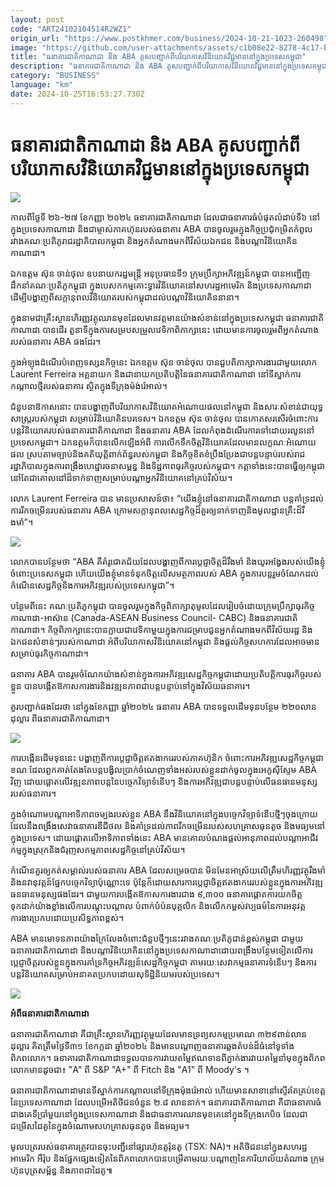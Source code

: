```yaml
---
layout: post
code: "ART24102104514R2WZ1"
origin_url: "https://www.postkhmer.com/business/2024-10-21-1023-260498"
image: "https://github.com/user-attachments/assets/c1b08e22-8278-4c17-bfe0-1e3703649d7c"
title: "ធនាគារជាតិ​កាណាដា និង ABA គូស​បញ្ជាក់​ពី​បរិយាកាស​វិនិយោគ​វិជ្ជមាន​នៅ​ក្នុង​ប្រទេស​កម្ពុជា"
description: "​​ធនាគារជាតិ​កាណាដា និង ABA គូស​បញ្ជាក់​ពី​បរិយាកាស​វិនិយោគ​វិជ្ជមាន​នៅ​ក្នុង​ប្រទេស​កម្ពុជា​"
category: "BUSINESS"
language: "km"
date: 2024-10-25T16:53:27.730Z
---
```


# ធនាគារជាតិ​កាណាដា និង ABA គូស​បញ្ជាក់​ពី​បរិយាកាស​វិនិយោគ​វិជ្ជមាន​នៅ​ក្នុង​ប្រទេស​កម្ពុជា

![](https://github.com/user-attachments/assets/53e77119-686a-4027-a636-4da864ddc8c8)

កាល​ពី​ថ្ងៃទី ២៦-២៧ ខែកញ្ញា ២០២៤ ធនាគារ​ជាតិ​កាណាដា ដែល​ជា​ធនាគារ​ធំ​បំផុត​លំដាប់​ទី៦ នៅ​ក្នុង​ប្រទេស​កាណាដា និង​ជា​ម្ចាស់​ភាគហ៊ុន​របស់​ធនាគារ ABA បាន​ចូលរួម​ក្នុង​កិច្ច​ប្រជុំ​កម្រិត​កំពូល​រវាង​គណៈប្រតិភូ​រាជរដ្ឋាភិបាល​កម្ពុជា និង​អ្នក​តំណាង​មក​ពី​វិស័យ​ឯកជន និង​បណ្ដា​វិនិយោគិន​កាណាដា។ 

ឯកឧត្តម ស៊ុន ចាន់ថុល ឧបនាយក​រដ្ឋមន្ត្រី អនុប្រធាន​ទី១ ក្រុម​ប្រឹក្សា​អភិវឌ្ឍន៍​កម្ពុជា បាន​អញ្ជើញ​ដឹកនាំ​គណៈប្រតិភូ​កម្ពុជា ក្នុង​បេសកកម្ម​គោះទ្វារ​វិនិយោគ​នៅ​សហរដ្ឋ​អាមេរិក និង​ប្រទេស​កាណាដា ដើម្បី​បង្ហាញ​ពី​សក្ដានុពល​វិនិយោគ​របស់​កម្ពុជា​ដល់​បណ្ដា​វិនិយោគិន​នានា។

ក្នុង​នាម​ជា​គ្រឹះស្ថាន​ហិរញ្ញវត្ថុ​ឈាន​មុខ​ដែល​មាន​វត្តមាន​យ៉ាង​សំខាន់​នៅ​ក្នុង​ប្រទេស​កម្ពុជា ធនាគារជាតិ​កាណាដា បាន​ដើរ តួនាទី​ក្នុង​ការ​សម្របសម្រួល​វេទិកា​ពិភាក្សា​នេះ ដោយ​មាន​ការ​ចូលរួម​ពី​អ្នក​តំណាង​របស់​ធនាគារ ABA ផងដែរ។

ក្នុង​អំឡុង​ដំណើរ​បំពេញ​ទស្សនកិច្ច​នេះ ឯកឧត្តម ស៊ុន ចាន់ថុល បាន​ជួប​ពិភាក្សា​ការងារ​ជាមួយ​លោក Laurent Ferreira អគ្គនាយក និង​ជា​នាយក​ប្រតិបត្តិ​នៃ​ធនាគារ​ជាតិ​កាណាដា នៅ​ទីស្នាក់ការ​កណ្ដាល​ថ្មី​របស់​ធនាគារ ស្ថិត​ក្នុង​ទីក្រុង​ម៉ង់រ៉េអាល់។

ជំនួប​នា​ឱកាស​នោះ បាន​បង្ហាញ​ពី​បរិយាកាស​វិនិយោគ​អំណោយ​ផល​នៅ​កម្ពុជា និង​សារៈសំខាន់​ជា​យុទ្ធសាស្ដ្រ​របស់​កម្ពុជា សម្រាប់​វិនិយោគិន​បរទេស។ ឯកឧត្តម ស៊ុន ចាន់ថុល បាន​កោត​សរសើរ​ចំពោះ​ការ​បន្ត​វិនិយោគ​របស់​ធនាគារជាតិ​កាណាដា និង​ធនាគារ ABA ដែល​កំពុង​ដំណើរការ​ទៅ​ដោយ​រលូន​​នៅ​ប្រទេស​កម្ពុជា។ ឯកឧត្តម​ក៏​បាន​លើក​ឡើង​អំពី ការ​លើក​ទឹក​ចិត្ត​វិនិយោគ​ដែល​មាន​លក្ខណៈ​អំណោយ​ផល ស្របតាម​ច្បាប់​និង​គតិយុត្តិ​ពាក់ព័ន្ធ​របស់​កម្ពុជា និង​កិច្ច​ខិតខំ​ប្រឹងប្រែង​ជា​បន្ដ​បន្ទាប់​របស់​រាជរដ្ឋាភិបាល​ក្នុង​ការ​ពង្រឹង​ហេដ្ឋា​រចនា​សម្ពន្ធ និង​ទិដ្ឋភាព​ធុរកិច្ច​របស់​កម្ពុជា។ កត្តា​ទាំង​នេះ​បាន​ធ្វើឲ្យ​កម្ពុជា នៅតែ​ជា​គោលដៅ​ដ៏​ទាក់ទាញ​សម្រាប់​បណ្ដា​អ្នក​វិនិយោគ​នៅ​គ្រប់​វិស័យ។

លោក Laurent Ferreira បាន មាន​ប្រសាសន៍ថា៖ “យើង​ខ្ញុំ​នៅ​ធនាគារ​ជាតិ​កាណាដា បន្ដ​គាំទ្រ​ដល់​ការ​រីក​ចម្រើន​របស់​ធនាគារ ABA ក្រោម​សក្តានុពល​សេដ្ឋកិច្ច​ដ៏​គួរ​ឲ្យ​ទាក់ទាញ​និង​មូលដ្ឋាន​គ្រឹះ​ដ៏រឹ​ងមាំ”។

![](https://pppkhmer.sgp1.cdn.digitaloceanspaces.com/image/main/202410/21_10_2024_fb1_2x.jpg)

លោក​បាន​បន្ថែម​ថា “ABA គឺគំរូ​ជោគជ័យ​ដែល​បង្ហាញ​ពី​ការ​ប្តេជ្ញា​ចិត្ត​ដ៏​រឹងមាំ និង​យូរអង្វែង​របស់​យើង​ខ្ញុំ​ចំពោះ​ប្រទេស​កម្ពុជា ហើយ​យើងខ្ញុំ​មាន​ទំនុកចិត្ត​លើ​សមត្ថភាព​របស់ ABA ក្នុង​ការ​បន្ត​រួម​ចំណែក​ដល់​កំណើន​សេដ្ឋកិច្ច​និង​ការ​អភិវឌ្ឍ​របស់​ប្រទេស​កម្ពុជា”។

បន្ថែម​ពី​នេះ គណៈប្រតិភូ​កម្ពុជា បាន​ចូលរួម​ក្នុង​កិច្ច​ពិភាក្សា​តុ​មូល​ដែល​រៀបចំ​ដោយ​ក្រុម​ប្រឹក្សាធុរកិច្ច​កាណាដា-អាស៊ាន (Canada-ASEAN Business Council- CABC) និង​ធនាគារ​ជាតិ​កាណាដា។ កិច្ច​ពិភាក្សា​នេះ​បាន​ក្លាយ​ជា​វេទិកា​មួយ​ក្នុង​ការ​ជម្រាប​ជូន​អ្នក​តំណាង​មក​ពី​វិស័យរដ្ឋ និង​ឯកជន​សំខាន់ៗ​របស់​កាណាដា អំពី​បរិយាកាស​វិនិយោគ​នៅ​កម្ពុជា និង​ផ្តល់​កិច្ច​សហការ​ដែល​អាច​មាន​សម្រាប់​ធុរកិច្ច​កាណាដា។

ធនាគារ ABA បាន​រួម​ចំណែក​យ៉ាង​សំខាន់​ក្នុង​ការ​អភិវឌ្ឍ​សេដ្ឋកិច្ច​កម្ពុជា​ដោយ​ប្រតិបត្តិការ​ធុរកិច្ច​របស់​ខ្លួន បាន​បង្កើត​ឱកាស​ការងារ​និង​វឌ្ឍនភាព​ជា​បន្ដបន្ទាប់​ទៅ​ក្នុង​វិស័យ​ធនាគារ។

គួរ​បញ្ជាក់​ផងដែរ​ថា នៅ​ក្នុង​ខែ​កញ្ញា ឆ្នាំ២០២៤ ធនាគារ ABA បាន​ទទួល​ដើម​ទុន​បន្ថែម ២២០​លាន​ដុល្លារ ពី​ធនាគារជាតិ​កាណាដា។ 

![](https://pppkhmer.sgp1.cdn.digitaloceanspaces.com/image/main/202410/21_10_2024_fb2_2x.jpg)

ការ​បង្កើន​ដើម​ទុន​នេះ បង្ហាញ​ពី​ការ​ប្ដេជ្ញាចិត្ត​ឥត​ងាករេ​របស់​ភាគហ៊ុនិក ចំពោះ​ការ​អភិវឌ្ឍ​សេដ្ឋកិច្ច​កម្ពុជា ខណៈ​ដែល​ពួក​គាត់តែង​តែ​បន្ដ​បង្វិល​ប្រាក់​ចំណេញ​ទាំងអស់​របស់​ខ្លួន​ដាក់​ចូល​ក្នុង​អេកូស៊ី​ស្ទែម ABA វិញ ដោយ​ផ្តោត​លើ​វឌ្ឍនភាព​បន្ត​នៃ​បច្ចេកវិទ្យា​ទំនើបៗ និង​ការ​អភិវឌ្ឍ​ជា​បន្តបន្ទាប់​លើ​ធនធាន​មនុស្ស​របស់​ធនាគារ។ 

ក្នុង​ចំណោម​បណ្តា​អាទិភាព​ចម្បង​របស់​ខ្លួន ABA នឹង​វិនិយោគ​នៅ​ក្នុង​បច្ចេកវិទ្យា​ទំនើប​ថ្មីៗ​ចុងក្រោយ ដែល​នឹង​ពង្រឹង​សេវា​ធនាគារ​ឌីជីថល និង​គាំទ្រ​ដល់​ភាព​រីកចម្រើន​របស់​សហគ្រាស​ធុនតូច និង​មធ្យម​នៅ​ក្នុង​ប្រទេស។ ដោយ​ផ្តោត​លើ​អាទិភាព​ទាំង​នេះ ABA មាន​គោលបំណង​ផ្ដល់​អានុភាព​ដល់​បណ្ដា​អាជីវកម្ម​ក្នុង​ស្រុក​និង​ជំរុញ​សកម្មភាព​សេដ្ឋកិច្ច​នៅ​គ្រប់​វិស័យ។

កំណើន​គួរ​ឲ្យ​កត់​សម្គាល់​របស់​ធនាគារ ABA ដែល​សម្រេច​បាន មិន​មែន​អាស្រ័យ​លើ​ត្រឹម​ហិរញ្ញ​វត្ថុ​រឹងមាំ និង​នវានុវត្តន៍​ផ្នែក​បច្ចេក​វិទ្យា​ប៉ុណ្ណោះ​ទេ ប៉ុន្តែ​ក៏ដោយ​សារ​ការ​ប្តេជ្ញា​ចិត្ត​ឥត​ងាករេ​របស់​ខ្លួន​ក្នុង​ការ​អភិវឌ្ឍ​ធនធាន​មនុស្ស​ផងដែរ។ ជាមួយ​ការ​បង្កើត​ឱកាស​ការងារ​ជាង​ ៩,៣០០ ធនាគារ​ផ្តោត​ការ​យកចិត្ត​ទុកដាក់​យ៉ាង​ខ្លាំង​លើ​ការ​បណ្ដុះបណ្ដាល បំពាក់​បំប៉ន​បុគ្គលិក និង​លើក​កម្ពស់​វប្បធម៌​នៃ​ការ​អនុវត្ត​ការងារ​ប្រកប​ដោយ​ប្រសិទ្ធភាព​ខ្ពស់។

ABA មាន​មោទនភាព​យ៉ាង​ក្រៃលែង​ចំពោះ​ជំនួប​ថ្មីៗ​នេះ​រវាង​គណៈប្រតិភូ​ជាន់​ខ្ពស់​កម្ពុជា ជាមួយ​ធនាគារជាតិ​កាណាដា និង​បណ្ដា​វិនិយោគិន​នៅ​ក្នុង​ប្រទេស​កាណាដា​ដោយ​ពង្រឹង​បន្ថែម​ទៀតលើ​ការ​ប្ដេជ្ញា​ចិត្ត​របស់​ខ្លួន​ក្នុង​ការ​គាំទ្រ​កិច្ច​អភិវឌ្ឍន៍​សេដ្ឋកិច្ច​កម្ពុជា តាម​រយៈសេវាកម្ម​ធនាគារ​ទំនើបៗ និង​ការ​បន្ដ​វិនិយោគ​សម្រាប់​អនាគត​ប្រកប​ដោយ​សុទិដ្ឋិនិយម​របស់​ប្រទេស។

![](https://pppkhmer.sgp1.cdn.digitaloceanspaces.com/image/main/202410/21_10_2024_fb3_2x.jpg)

**អំពី​ធនាគារជាតិ​កាណាដា**

ធនាគារជាតិ​កាណាដា គឺជា​គ្រឹះ​ស្ថាន​ហិរញ្ញ​វត្ថុ​មួយ​ដែល​មាន​ទ្រព្យ​សកម្ម​ប្រមាណ ៣២៩​ពាន់​លាន​ដុល្លារ គិត​ត្រឹម​ថ្ងៃទី៣១ ខែ​កក្កដា ឆ្នាំ២០២៤ និង​មាន​បណ្តាញ​ធនាគារ​ឆ្លង​តំបន់​ដ៏​ធំ​នៅ​ទូទាំង​ពិភពលោក។ ធនាគារជាតិ​កាណាដា​ទទួល​បាន​ការ​វាយ​តម្លៃ​ឥណទាន​ពី​ភ្នាក់ងារ​វាយ​តម្លៃ​នាំ​មុខ​ក្នុង​ពិភព​លោក​មាន​ដូចជា៖ "A" ពី S&P "A+" ពី Fitch និង "A1" ពី Moody's ។

ធនាគារ​ជាតិ​កាណាដា​មាន​ទីស្នាក់​ការ​កណ្តាល​នៅ​ទីក្រុង​ម៉ុងរ៉េអាល់ ហើយ​មាន​សាខា​នៅ​ស្ទើរតែ​គ្រប់​ខេត្ត​នៃ​ប្រទេស​កាណាដា ដែល​បម្រើ​អតិថិជន​ចំនួន ២.៨ លាន​នាក់។ ធនាគារ​ជាតិ​កាណាដា គឺជា​ធនាគារ​ធំ​ជាង​គេ​ទី​ប្រាំមួយ​នៅ​ក្នុង​ប្រទេស​កាណាដា និង​ជា​ធនាគារ​ឈាន​មុខ​គេ​នៅ​ក្នុង​ទីក្រុង​កេបិច ដែល​ជា​ជម្រើស​ដៃគូ​នៃ​ក្នុង​ចំណោម​សហគ្រាស​ធុនតូច និងមធ្យម។

មូលបត្រ​របស់​ធនាគារ​ត្រូវ​បាន​ចុះ​បញ្ជី​នៅ​ផ្សារ​ហ៊ុនតូ​រ៉ុនតូ (TSX: NA)។ អតិថិជន​នៅក្នុង​សហរដ្ឋ​អាមេរិក អឺរ៉ុប និង​ផ្នែក​ផ្សេង​ទៀត​នៃ​ពិភពលោក​បាន​បម្រើ​តាម​រយៈបណ្តាញ​នៃ​ការិយាល័យ​តំណាង ក្រុមហ៊ុន​បុត្រសម្ព័ន្ធ និង​ភាព​ជា​ដៃគូ៕